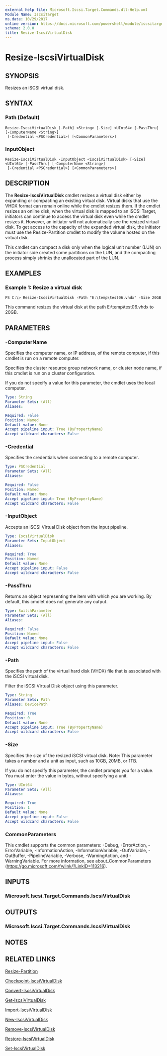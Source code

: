 ```yaml
---
external help file: Microsoft.Iscsi.Target.Commands.dll-Help.xml
Module Name: IscsiTarget
ms.date: 10/29/2017
online version: https://docs.microsoft.com/powershell/module/iscsitarget/resize-iscsivirtualdisk?view=windowsserver2012r2-ps&wt.mc_id=ps-gethelp
schema: 2.0.0
title: Resize-IscsiVirtualDisk
---
```


# Resize-IscsiVirtualDisk

## SYNOPSIS
Resizes an iSCSI virtual disk.

## SYNTAX

### Path (Default)
```
Resize-IscsiVirtualDisk [-Path] <String> [-Size] <UInt64> [-PassThru] [-ComputerName <String>]
 [-Credential <PSCredential>] [<CommonParameters>]
```

### InputObject
```
Resize-IscsiVirtualDisk -InputObject <IscsiVirtualDisk> [-Size] <UInt64> [-PassThru] [-ComputerName <String>]
 [-Credential <PSCredential>] [<CommonParameters>]
```

## DESCRIPTION
The **Resize-IscsiVirtualDisk** cmdlet resizes a virtual disk either by expanding or compacting an existing virtual disk.
Virtual disks that use the VHDX format can remain online while the cmdlet resizes them.
If the cmdlet resizes an online disk, when the virtual disk is mapped to an iSCSI Target, initiators can continue to access the virtual disk even while the cmdlet resizes it.
However, an initiator will not automatically see the resized virtual disk.
To get access to the capacity of the expanded virtual disk, the initiator must use the Resize-Partition cmdlet to modify the volume hosted on the virtual disk.

This cmdlet can compact a disk only when the logical unit number (LUN) on the initiator side created some partitions on the LUN, and the compacting process simply shrinks the unallocated part of the LUN.

## EXAMPLES

### Example 1: Resize a virtual disk
```
PS C:\> Resize-IscsiVirtualDisk -Path "E:\temp\test06.vhdx" -Size 20GB
```

This command resizes the virtual disk at the path E:\temp\test06.vhdx to 20GB.

## PARAMETERS

### -ComputerName
Specifies the computer name, or IP address, of the remote computer, if this cmdlet is run on a remote computer. 

Specifies the cluster resource group network name, or cluster node name, if this cmdlet is run on a cluster configuration.

If you do not specify a value for this parameter, the cmdlet uses the local computer.

```yaml
Type: String
Parameter Sets: (All)
Aliases: 

Required: False
Position: Named
Default value: None
Accept pipeline input: True (ByPropertyName)
Accept wildcard characters: False
```

### -Credential
Specifies the credentials when connecting to a remote computer.

```yaml
Type: PSCredential
Parameter Sets: (All)
Aliases: 

Required: False
Position: Named
Default value: None
Accept pipeline input: True (ByPropertyName)
Accept wildcard characters: False
```

### -InputObject
Accepts an iSCSI Virtual Disk object from the input pipeline.

```yaml
Type: IscsiVirtualDisk
Parameter Sets: InputObject
Aliases: 

Required: True
Position: Named
Default value: None
Accept pipeline input: False
Accept wildcard characters: False
```

### -PassThru
Returns an object representing the item with which you are working.
By default, this cmdlet does not generate any output.

```yaml
Type: SwitchParameter
Parameter Sets: (All)
Aliases: 

Required: False
Position: Named
Default value: None
Accept pipeline input: False
Accept wildcard characters: False
```

### -Path
Specifies the path of the virtual hard disk (VHDX) file that is associated with the iSCSI virtual disk. 

Filter the iSCSI Virtual Disk object using this parameter.

```yaml
Type: String
Parameter Sets: Path
Aliases: DevicePath

Required: True
Position: 0
Default value: None
Accept pipeline input: True (ByPropertyName)
Accept wildcard characters: False
```

### -Size
Specifies the size of the resized iSCSI virtual disk. 
Note: This parameter takes a number and a unit as input, such as 10GB, 20MB, or 1TB. 

If you do not specify this parameter, the cmdlet prompts you for a value.
You must enter the value in bytes, without specifying a unit.

```yaml
Type: UInt64
Parameter Sets: (All)
Aliases: 

Required: True
Position: 1
Default value: None
Accept pipeline input: False
Accept wildcard characters: False
```

### CommonParameters
This cmdlet supports the common parameters: -Debug, -ErrorAction, -ErrorVariable, -InformationAction, -InformationVariable, -OutVariable, -OutBuffer, -PipelineVariable, -Verbose, -WarningAction, and -WarningVariable. For more information, see about_CommonParameters (https://go.microsoft.com/fwlink/?LinkID=113216).

## INPUTS

### Microsoft.Iscsi.Target.Commands.IscsiVirtualDisk

## OUTPUTS

### Microsoft.Iscsi.Target.Commands.IscsiVirtualDisk

## NOTES

## RELATED LINKS

[Resize-Partition](../storage/Resize-Partition.md)

[Checkpoint-IscsiVirtualDisk](./Checkpoint-IscsiVirtualDisk.md)

[Convert-IscsiVirtualDisk](./Convert-IscsiVirtualDisk.md)

[Get-IscsiVirtualDisk](./Get-IscsiVirtualDisk.md)

[Import-IscsiVirtualDisk](./Import-IscsiVirtualDisk.md)

[New-IscsiVirtualDisk](./New-IscsiVirtualDisk.md)

[Remove-IscsiVirtualDisk](./Remove-IscsiVirtualDisk.md)

[Restore-IscsiVirtualDisk](./Restore-IscsiVirtualDisk.md)

[Set-IscsiVirtualDisk](./Set-IscsiVirtualDisk.md)

